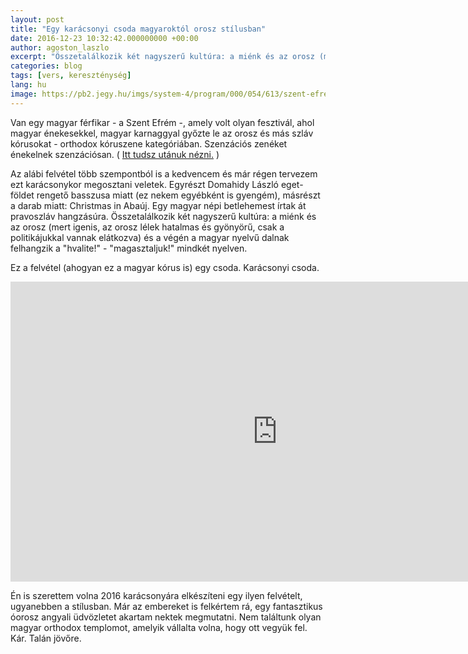 ```yaml
---
layout: post
title: "Egy karácsonyi csoda magyaroktól orosz stílusban"
date: 2016-12-23 10:32:42.000000000 +00:00
author: agoston_laszlo
excerpt: "Összetalálkozik két nagyszerű kultúra: a miénk és az orosz (mert igenis, az orosz lélek hatalmas és gyönyörű, csak a politikájukkal vannak elátkozva) és a végén a magyar nyelvű dalnak felhangzik a "hvalite!" - "magasztaljuk!" mindkét nyelven."
categories: blog
tags: [vers, kereszténység]
lang: hu
image: https://pb2.jegy.hu/imgs/system-4/program/000/054/613/szent-efrem-ferfikar-adventi-koncertje-original-60073.jpg
---
```

Van egy magyar férfikar - a Szent Efrém -, amely volt olyan fesztivál, ahol magyar énekesekkel, magyar karnaggyal győzte le az orosz és más szláv kórusokat - orthodox kóruszene kategóriában. Szenzációs zenéket énekelnek szenzációsan. ( [Itt tudsz utánuk nézni.](http://szentefrem.hu/) )

Az alábi felvétel több szempontból is a kedvencem és már régen tervezem ezt karácsonykor megosztani veletek. Egyrészt Domahidy László eget-földet rengető basszusa miatt (ez nekem egyébként is gyengém), másrészt a darab miatt: Christmas in Abaúj. Egy magyar népi betlehemest írtak át pravoszláv hangzásúra. Összetalálkozik két nagyszerű kultúra: a miénk és az orosz (mert igenis, az orosz lélek hatalmas és gyönyörű, csak a politikájukkal vannak elátkozva) és a végén a magyar nyelvű dalnak felhangzik a "hvalite!" - "magasztaljuk!" mindkét nyelven.

Ez a felvétel (ahogyan ez a magyar kórus is) egy csoda. Karácsonyi csoda.

<iframe width="853" height="480" src="https://www.youtube.com/embed/N5kepMWyybw" frameborder="0" allowfullscreen></iframe>

Én is szerettem volna 2016 karácsonyára elkészíteni egy ilyen felvételt, ugyanebben a stílusban. Már az embereket is felkértem rá, egy fantasztikus óorosz angyali üdvözletet akartam nektek megmutatni. Nem találtunk olyan magyar orthodox templomot, amelyik vállalta volna, hogy ott vegyük fel. Kár. Talán jövőre.
